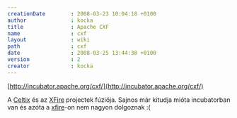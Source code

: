 ```yaml
---
creationDate        : 2008-03-23 10:04:18 +0100 
author              : kocka 
title               : Apache CXF 
name                : cxf 
layout              : wiki 
path                : cxf 
date                : 2008-03-25 13:44:38 +0100 
version             : 2 
creator             : kocka 
---
```

[http://incubator.apache.org/cxf/](http://incubator.apache.org/cxf/)

A [Celtix](celtix.html) és az [XFire](xfire.html) projectek fúziója. Sajnos már kitudja mióta incubatorban van és azóta a [xfire](xfire.html)-on nem nagyon dolgoznak :(


